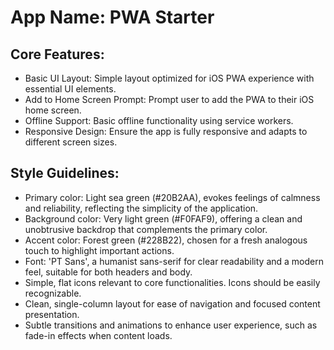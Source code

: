 # **App Name**: PWA Starter

## Core Features:

- Basic UI Layout: Simple layout optimized for iOS PWA experience with essential UI elements.
- Add to Home Screen Prompt: Prompt user to add the PWA to their iOS home screen.
- Offline Support: Basic offline functionality using service workers.
- Responsive Design: Ensure the app is fully responsive and adapts to different screen sizes.

## Style Guidelines:

- Primary color: Light sea green (#20B2AA), evokes feelings of calmness and reliability, reflecting the simplicity of the application.
- Background color: Very light green (#F0FAF9), offering a clean and unobtrusive backdrop that complements the primary color.
- Accent color: Forest green (#228B22), chosen for a fresh analogous touch to highlight important actions.
- Font: 'PT Sans', a humanist sans-serif for clear readability and a modern feel, suitable for both headers and body.
- Simple, flat icons relevant to core functionalities. Icons should be easily recognizable.
- Clean, single-column layout for ease of navigation and focused content presentation.
- Subtle transitions and animations to enhance user experience, such as fade-in effects when content loads.